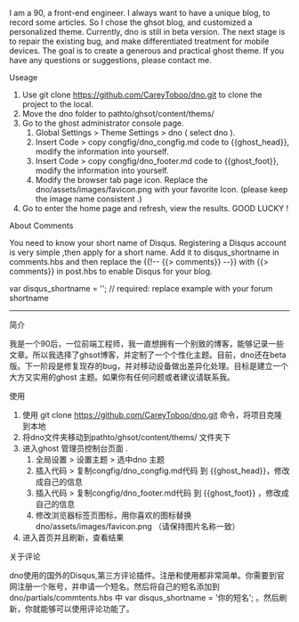 I am a 90, a front-end engineer. I always want to have a unique blog, to record some articles. So I chose the ghsot blog, and customized a personalized theme. Currently, dno is still in beta version. The next stage is to repair the existing bug, and make differentiated treatment for mobile devices. The goal is to create a generous and practical ghost theme. If you have any questions or suggestions, please contact me.

Useage

1. Use git clone https://github.com/CareyToboo/dno.git  to clone the project to the local.
2. Move the dno folder to pathto/ghsot/content/thems/
3. Go to the ghost administrator console page.
	1) Global Settings > Theme Settings >  dno ( select dno ).
	2) Insert Code > copy congfig/dno_congfig.md code to {{ghost_head}}, modify the information into yourself.
	3) Insert Code > copy congfig/dno_footer.md code to {{ghost_foot}}, modify the information into yourself.
	4) Modify the browser tab page icon. Replace the dno/assets/images/favicon.png with your favorite Icon. (please keep the image name consistent .)
4. Go to enter the home page and refresh, view the results.
GOOD LUCKY !

About Comments

You need to know your short name of Disqus. Registering a Disqus account is very simple ,then apply for a short name.   Add it to disqus_shortname in comments.hbs and then replace the {{!-- {{> comments}} --}} with {{> comments}} in post.hbs to enable Disqus for your blog.

var disqus_shortname = ''; // required: replace example with your forum shortname

----------------------------------------------------------------------------------------------------------------
简介 

我是一个90后，一位前端工程师，我一直想拥有一个别致的博客，能够记录一些文章。所以我选择了ghsot博客，并定制了一个个性化主题。目前，dno还在beta版。下一阶段是修复现存的bug，并对移动设备做出差异化处理。目标是建立一个大方又实用的ghost 主题。如果你有任何问题或者建议请联系我。

使用

 1.  使用 git clone https://github.com/CareyToboo/dno.git 命令，将项目克隆到本地
 2. 将dno文件夹移动到pathto/ghsot/content/thems/ 文件夹下
 3. 进入ghost 管理员控制台页面 . 
	 1)  全局设置 > 设置主题 > 选中dno 主题
	 2)  插入代码 > 复制congfig/dno_congfig.md代码 到 {{ghost_head}}，修改成自己的信息
	 3)  插入代码 > 复制congfig/dno_footer.md代码 到 {{ghost_foot}} ，修改成自己的信息  
 	 4)  修改浏览器标签页图标，用你喜欢的图标替换 dno/assets/images/favicon.png （请保持图片名称一致）
 4.  进入首页并且刷新，查看结果

 关于评论

dno使用的国外的Disqus,第三方评论插件。注册和使用都非常简单。你需要到官网注册一个账号，并申请一个短名。然后将自己的短名添加到dno/partials/commtents.hbs 中 var disqus_shortname = '你的短名'; 。然后刷新，你就能够可以使用评论功能了。



